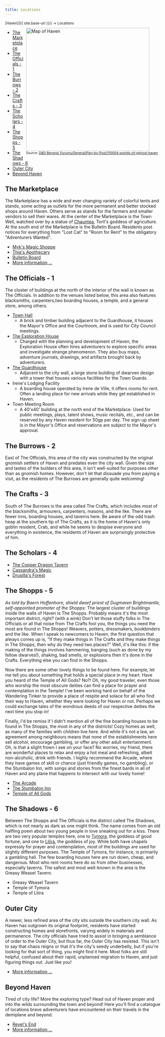 ```yaml
---
title: Locations
---
```


<span style="font-size:smaller;">
  [Haven]({{ site.base-url }}/) -> Locations
</span>

<figure style="float:right; margin:8px;">
  <img src="https://i.imgur.com/Ws9aUIZ.png?1" style="width:400px;" alt="Map of Haven" />
  <figcaption style="font-size:8pt; text-align:center;">Source:
    <a href="https://www.dndbeyond.com/forums/d-d-beyond-general/play-by-post/110004-worlds-of-pphost-haven?comment=1">D&D Beyond: Forums/General/Play-by-Post/110004-worlds-of-pphost-haven</a>
  </figcaption>
</figure>

<div style="clear:none;" markdown="1">

* [The Marketplace](#the-marketplace)
* [The Officials - 1](#the-officials---1)
* [The Burrows - 2](#the-burrows---2)
* [The Crafts - 3](#the-crafts---3)
* [The Scholars - 4](#the-scholars---4)
* [The Shopps - 5](#the-shopps---5)
* [The Shadows - 6](#the-shadows---6)
* [Outer City](#outer-city)
* [Beyond Haven](#beyond-haven)

## The Marketplace

The Marketplace has a wide and ever changing variety of colorful tents and stands, some acting as outlets for the more permanent and better stocked shops around Haven.  Others serve as stands for the farmers and smaller vendors to sell their wares.  At the center of the Marketplace is the Town Well, watched over by a statue of [Chauntea](https://forgottenrealms.fandom.com/wiki/Chauntea), Toril's goddess of agriculture.  At the south end of the Marketplace is the Bulletin Board.  Residents post notices for everything from "Lost Cat" to "Room for Rent" to the obligatory "Adventurers Wanted".

* [Myk's Magic Shoppe](marketplace/myks_magic_shoppe)
* [Thia's Apothecary](marketplace/thias_apothecary)
* [Bulletin Board](http://vesselonline.org/cgi-bin/pphost_bb.cgi)
* [More information ...](marketplace/index)

## The Officials - 1

The cluster of buildings at the north of the interior of the wall is known as The Officials.  In addition to the venues listed below, this area also features blacksmiths, carpenters,two boarding houses, a temple, and a general store, among others.

* [Town Hall](officials/town_hall)
  * A brick and timber building adjacent to the Guardhouse, it houses the Mayor's Office and the Courtroom, and is used for City Council meetings.
* [The Exploration House](officials/exploration_house)
  * Charged with the planning and development of Haven, the Exploration House often hires adventurers to explore specific areas and investigate strange phenomenon.  They also buy maps, adventure journals, drawings, and artifacts brought back by adventurers.
* [The Guardhouse](officials/guardhouse)
  * Adjacent to the city wall, a large stone building of dwarven design with a tower that houses various facilities for the Town Guards.
* Irene's Lodging Facility
  * A boarding house operated by Irene de Ville, it offers rooms for rent.  Often a landing place for new arrivals while they get established in Haven.
* Town Meeting Room
  * A 40'x40' building at the north end of the Marketplace.  Used for public meetings, plays, talent shows, music recitals, etc., and can be reserved by any Haven resident for 50gp per day.  The sign-up sheet is in the Mayor's Office and reservations are subject to the Mayor's approval.

## The Burrows - 2

East of The Officials, this area of the city was constructed by the original gnomish settlers of Haven and predates even the city wall.  Given the size and tastes of the builders of this area, it isn't well-suited for purposes other than as gnomish homes.  However, don't let that dissuade you from paying a visit, as the residents of The Burrows are generally quite welcoming!

## The Crafts - 3

South of The Burrows is the area called The Crafts, which includes most of the blacksmiths, armourers, carpenters, masons, and the like.  There are fewer inns, boarding houses, and taverns here.  Be aware of the odd trash heap at the southern tip of The Crafts, as it is the home of Haven's only goblin resident, Crab, and while he seems to despise everyone and everything in existence, the residents of Haven are surprisingly protective of him.

## The Scholars - 4

* [The Copper Dragon Tavern](scholars/the_copper_dragon_tavern)
* [Cassandra's Magic](scholars/cassandras_magic)
* [Drusilla's Forest](scholars/drusillas_forest)

## The Shopps - 5

*As told by Baern Hoffenhorn, shield dwarf priest of Dugmaren Brightmantle, self-appointed promoter of the Shopps:*
The largest cluster of buildings inside the walls of Haven is The Shopps.  Probably means it's the most important district, right?  (with a wink)  Don't let those stuffy folks in The Officials or all that noise from The Crafts fool you, the things you need the most are found in The Shopps!  Weavers, potters, dressmakers, bookbinders and the like.  When I speak to newcomers to Haven, the first question that always comes up is, "If they make things in The Crafts and they make things in The Shopps, then why do they need two places?"  Well, it's like this:  if the making of the things involves hammering, banging (such as done by my fellow dwarves!), shaking, bad smells, or explosions then it's done in the Crafts.  Everything else you can find in the Shopps.

Now there are some other lovely things to be found here.  For example, let me tell you about something that holds a special place in my heart.  Have you heard of the Temple of All Gods?  No?!  Oh, my good traveler, even those who worship the most obscure deities can find a place for prayer and contemplation in the Temple!  I've been working hard on behalf of the Wandering Tinker to provide a place of respite and solace for all who find their way to Haven, whether they were looking for Haven or not.  Perhaps we could exchange tales of the wondrous deeds of our respective deities the next time you stop in!

Finally, I'd be remiss if I didn't mention all of the fine boarding houses to be found in The Shopps, the most in any of the districts!  Cozy homes as well, as many of the families with children live here.  And while it's not a law, an agreement among neighbours means that none of the establishments here sell alcohol, encourage gambling, or offer any other adult entertainment.  Oh, is that a slight frown I see on your face?  No worries, my friend, there are wonderful places to relax and enjoy a hot meal and refreshing, albeit non-alcoholic, drink with friends.  I highly recommend the Arcade, where they have games of skill or chance (just friendly games, no gambling), or the Stumbalon Inn, with songs and stories from the finest bards in all of Haven and any plane that happens to intersect with our lovely home!

* [The Arcade](shopps/the_arcade)
* [The Stumbalon Inn](shopps/the_stumbalon_inn)
* [Temple of All Gods](shopps/temple_of_all_gods)

## The Shadows - 6

Between The Shopps and The Officials is the district called The Shadows, which is not nearly as dark as one might think.  The name comes from an old halfling poem about two young people in love sneaking out for a kiss.  There are two very popular temples here, one to [Tymora](https://forgottenrealms.fandom.com/wiki/Tymora), the goddess of good fortune, and one to [Lliira](https://forgottenrealms.fandom.com/wiki/Lliira), the goddess of joy.  While both have chapels expressly for prayer and contemplation, most of the buildings are used for slightly different purposes.  The Temple of Tymora, for instance, is primarily a gambling hall.  The few boarding houses here are run down, cheap, and dangerous.  Most who rent rooms here do so from other businesses, especially taverns.  The safest and most well-known in the area is the Greasy Weasel Tavern.

* Greasy Weasel Tavern
* Temple of Tymora
* Temple of Lliira

## Outer City

A newer, less refined area of the city sits outside the southern city wall.  As Haven has outgrown its original footprint, residents have started constructing homes and storefronts, varying widely in materials and permanence.  The city officials have tried to assist in bringing a semblance of order to the Outer City, but thus far, the Outer City has resisted.  This isn't to say that chaos reigns or that it's the city's seedy underbelly, but if you're looking for that sort of thing, you might find it here.  Most folks are still helpful, confused about their rapid, unplanned migration to Haven, and just figuring things out.  Just like you!

* [More information ...](outer/index)

## Beyond Haven

Tired of city life?  More the exploring type?  Head out of Haven proper and into the wilds surrounding the town and beyond!  Here you'll find a catalogue of locations brave adventurers have encountered on their travels in the demiplane and beyond.

* [Revel's End](beyond/revels_end)
* [More information ...](beyond/index)

</div>
